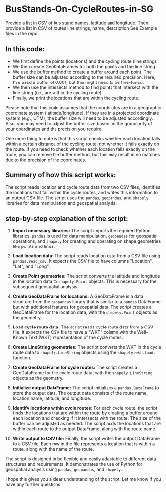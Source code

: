 # BusStands-On-CycleRoutes-in-SG

Provide a list in CSV of bus stand names, latitude and longitude. Then provide a list in CSV of routes line strings, name, description
See Example files in the repo.

## In this code:

- We first define the points (locations) and the cycling route (line string).
- We then create GeoDataFrames for both the points and the line string.
- We use the buffer method to create a buffer around each point. The buffer size can be adjusted according to the required precision. Here, I've used a buffer of 0.001, but this might need to be fine-tuned.
- We then use the intersects method to find points that intersect with the line string (i.e., are within the cycling route).
- Finally, we print the locations that are within the cycling route.

Please note that this code assumes that the coordinates are in a geographic coordinate system (latitude/longitude). If they are in a projected coordinate system (e.g., UTM), the buffer size will need to be adjusted accordingly. Also, you may need to adjust the buffer size based on the granularity of your coordinates and the precision you require.

One more thing to note is that this script checks whether each location falls within a certain distance of the cycling route, not whether it falls exactly on the route. If you need to check whether each location falls exactly on the route, you can remove the buffer method, but this may result in no matches due to the precision of the coordinates.

## Summary of how this script works:  
The script reads location and cycle route data from two CSV files, identifies the locations that fall within the cycle routes, and writes this information to an output CSV file. The script uses the `pandas`, `geopandas`, and `shapely` libraries for data manipulation and geospatial analysis.

## step-by-step explanation of the script:

1. **Import necessary libraries:**
The script imports the required Python libraries. `pandas` is used for data manipulation, `geopandas` for geospatial operations, and `shapely` for creating and operating on shape geometries like points and lines.

2. **Load location data:**
The script reads location data from a CSV file using `pandas.read_csv`. It expects the CSV file to have columns "Location", "Lat", and "Long".

3. **Create Point geometries:**
The script converts the latitude and longitude in the location data to `shapely.Point` objects. This is necessary for the subsequent geospatial analysis.

4. **Create GeoDataFrame for locations:**
A GeoDataFrame is a data structure from the `geopandas` library that is similar to a `pandas` DataFrame but with additional features for geospatial data. The script creates a GeoDataFrame for the location data, with the `shapely.Point` objects as the geometry.

5. **Load cycle route data:**
The script reads cycle route data from a CSV file. It expects the CSV file to have a "WKT" column with the Well-Known Text (WKT) representation of the cycle routes.

6. **Create LineString geometries:**
The script converts the WKT in the cycle route data to `shapely.LineString` objects using the `shapely.wkt.loads` function.

7. **Create GeoDataFrame for cycle routes:**
The script creates a GeoDataFrame for the cycle route data, with the `shapely.LineString` objects as the geometry.

8. **Initialize output DataFrame:**
The script initializes a `pandas.DataFrame` to store the output data. The output data consists of the route name, location name, latitude, and longitude.

9. **Identify locations within cycle routes:**
For each cycle route, the script finds the locations that are within the route by creating a buffer around each location and checking if it intersects with the route. The size of the buffer can be adjusted as needed. The script adds the locations that are within each route to the output DataFrame, along with the route name.

10. **Write output to CSV file:**
Finally, the script writes the output DataFrame to a CSV file. Each row in the file represents a location that is within a route, along with the name of the route.

The script is designed to be flexible and easily adaptable to different data structures and requirements. It demonstrates the use of Python for geospatial analysis using `pandas`, `geopandas`, and `shapely`.

I hope this gives you a clear understanding of the script. Let me know if you have any further questions.
